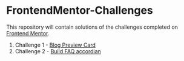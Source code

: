 # FrontendMentor-Challenges

This repository will contain solutions of the challenges completed on [Frontend Mentor](https://www.frontendmentor.io/challenges).

1. Challenge 1 - [Blog Preview Card](https://frontend-mentor-challenges-kirtanasridharans-projects.vercel.app)
2. Challenge 2 - [Build FAQ accordian](https://frontend-mentor-faq-challenge.vercel.app)
